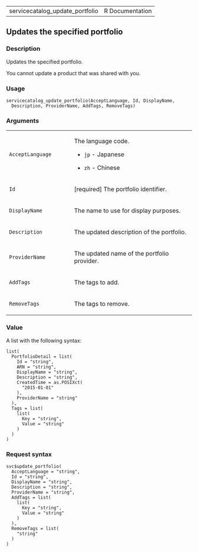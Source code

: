 <table style="width: 100%;">
<tbody>
<tr class="odd">
<td>servicecatalog_update_portfolio</td>
<td style="text-align: right;">R Documentation</td>
</tr>
</tbody>
</table>

## Updates the specified portfolio

### Description

Updates the specified portfolio.

You cannot update a product that was shared with you.

### Usage

    servicecatalog_update_portfolio(AcceptLanguage, Id, DisplayName,
      Description, ProviderName, AddTags, RemoveTags)

### Arguments

<table>
<colgroup>
<col style="width: 35%" />
<col style="width: 65%" />
</colgroup>
<tbody>
<tr class="odd">
<td><code
id="servicecatalog_update_portfolio_:_AcceptLanguage">AcceptLanguage</code></td>
<td><p>The language code.</p>
<ul>
<li><p><code>jp</code> - Japanese</p></li>
<li><p><code>zh</code> - Chinese</p></li>
</ul></td>
</tr>
<tr class="even">
<td><code id="servicecatalog_update_portfolio_:_Id">Id</code></td>
<td><p>[required] The portfolio identifier.</p></td>
</tr>
<tr class="odd">
<td><code
id="servicecatalog_update_portfolio_:_DisplayName">DisplayName</code></td>
<td><p>The name to use for display purposes.</p></td>
</tr>
<tr class="even">
<td><code
id="servicecatalog_update_portfolio_:_Description">Description</code></td>
<td><p>The updated description of the portfolio.</p></td>
</tr>
<tr class="odd">
<td><code
id="servicecatalog_update_portfolio_:_ProviderName">ProviderName</code></td>
<td><p>The updated name of the portfolio provider.</p></td>
</tr>
<tr class="even">
<td><code
id="servicecatalog_update_portfolio_:_AddTags">AddTags</code></td>
<td><p>The tags to add.</p></td>
</tr>
<tr class="odd">
<td><code
id="servicecatalog_update_portfolio_:_RemoveTags">RemoveTags</code></td>
<td><p>The tags to remove.</p></td>
</tr>
</tbody>
</table>

### Value

A list with the following syntax:

    list(
      PortfolioDetail = list(
        Id = "string",
        ARN = "string",
        DisplayName = "string",
        Description = "string",
        CreatedTime = as.POSIXct(
          "2015-01-01"
        ),
        ProviderName = "string"
      ),
      Tags = list(
        list(
          Key = "string",
          Value = "string"
        )
      )
    )

### Request syntax

    svc$update_portfolio(
      AcceptLanguage = "string",
      Id = "string",
      DisplayName = "string",
      Description = "string",
      ProviderName = "string",
      AddTags = list(
        list(
          Key = "string",
          Value = "string"
        )
      ),
      RemoveTags = list(
        "string"
      )
    )
